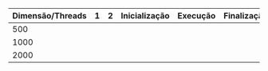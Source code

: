 | Dimensão/Threads | 1 | 2 | Inicialização | Execução | Finalização | Aceleração |
|------------------|---|---|---------------|----------|-------------|------------|
| 500              |   |   |               |          |             |            |
| 1000             |   |   |               |          |             |            |
| 2000             |   |   |               |          |             |            |
